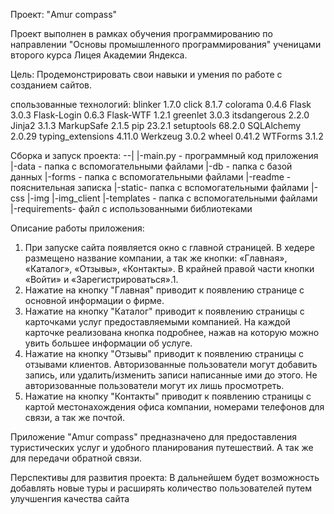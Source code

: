 Проект: "Amur compass"

Проект выполнен в рамках обучения программированию по
направлении "Основы промышленного программирования"
ученицами второго курса Лицея Академии Яндекса.

Цель:
Продемонстрировать свои навыки и умения по работe c созданием сайтов.


спользованные технологий:
blinker           1.7.0
click             8.1.7
colorama          0.4.6
Flask             3.0.3
Flask-Login       0.6.3
Flask-WTF         1.2.1
greenlet          3.0.3
itsdangerous      2.2.0
Jinja2            3.1.3
MarkupSafe        2.1.5
pip               23.2.1
setuptools        68.2.0
SQLAlchemy        2.0.29
typing_extensions 4.11.0
Werkzeug          3.0.2
wheel             0.41.2
WTForms           3.1.2

Сборка и запуск проекта:
--|
  |-main.py - программный код приложения
  |-data - папка с вспомогательными файлами
  |-db - папка с базой данных
  |-forms - папка с вспомогательными файлами
  |-readme - пояснительная записка
  |-static- папка с вспомогательными файлами
      |-css
      |-img
      |-img_client
  |-templates - папка с вспомогательными файлами
  |-requirements- файл с использованными библиотеками

Описание работы приложения: 
1. При запуске сайта появляется окно с главной страницей. В хедере размещено название компании, а так же кнопки: «Главная», «Каталог», «Отзывы», «Контакты». В крайней правой части кнопки «Войти» и «Зарегистрироваться».1. 
2. Нажатие на кнопку "Главная" приводит к появлению странице с основной информации о фирме. 
3. Нажатие на кнопку "Каталог" приводит к появлению страницы с карточками услуг предоставляемыми компанией. На каждой карточке реализована кнопка подробнее, нажав на которую можно увить большее информации об услуге.  
4. Нажатие на кнопку "Отзывы" приводит к появлению страницы с отзывами клиентов. Авторизованные пользователи могут добавить запись, или удалить/изменить записи написанные ими до этого. Не авторизованные пользователи могут их лишь просмотреть. 
5. Нажатие на кнопку "Контакты" приводит к появлению страницы с картой местонахождения офиса компании, номерами телефонов для связи, а так же почтой.

Приложение "Amur compass" предназначено для предоставления туристических услуг и удобного планирования путешествий. А так же для передачи обратной связи. 

Перспективы для развития проекта:
В дальнейшем будет возможность добавлять новые туры и расширять количество пользователей путем улучшенгия качества сайта
